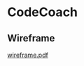 # CodeCoach

## Wireframe
[wireframe.pdf](https://github.com/zZissou/CodeCoach/files/595794/wireframe.pdf)
